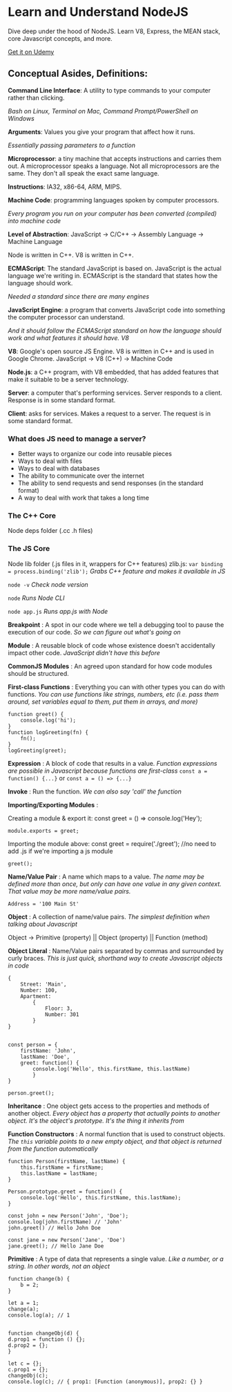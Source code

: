 # Learn and Understand NodeJS

Dive deep under the hood of NodeJS. Learn V8, Express, the MEAN stack, core Javascript concepts, and more.

[Get it on Udemy](https://www.udemy.com/course/understand-nodejs/)

## Conceptual Asides, Definitions:

**Command Line Interface**: A utility to type commands to your computer rather than clicking.

_Bash on Linux, Terminal on Mac, Command Prompt/PowerShell on Windows_

**Arguments**: Values you give your program that affect how it runs.

_Essentially passing parameters to a function_

**Microprocessor**: a tiny machine that accepts instructions and carries them out. A microprocessor speaks a language. Not all microprocessors are the same. They don't all speak the exact same language.

**Instructions**: IA32, x86-64, ARM, MIPS.

**Machine Code**: programming languages spoken by computer processors.

_Every program you run on your computer has been converted (compiled) into machine code_

**Level of Abstraction**: JavaScript -> C/C++ -> Assembly Language -> Machine Language

Node is written in C++. V8 is written in C++.

**ECMAScript**: The standard JavaScript is based on. JavaScript is the actual language we're writing in. ECMAScript is the standard that states how the language should work.

_Needed a standard since there are many engines_

**JavaScript Engine**: a program that converts JavaScript code into something the computer processor can understand.

_And it should follow the ECMAScript standard on how the language should work and what features it should have. V8_

**V8**: Google's open source JS Engine. V8 is written in C++ and is used in Google Chrome. JavaScript -> V8 (C++) -> Machine Code

**Node.js**: a C++ program, with V8 embedded, that has added features that make it suitable to be a server technology.

**Server**: a computer that's performing services. Server responds to a client. Response is in some standard format.

**Client**: asks for services. Makes a request to a server. The request is in some standard format.

### What does JS need to manage a server?

- Better ways to organize our code into reusable pieces
- Ways to deal with files
- Ways to deal with databases
- The ability to communicate over the internet
- The ability to send requests and send responses (in the standard format)
- A way to deal with work that takes a long time

### The C++ Core

Node deps folder (.cc .h files)

### The JS Core

Node lib folder (.js files in it, wrappers for C++ features)
zlib.js:
`var binding = process.binding('zlib');`
_Grabs C++ feature and makes it available in JS_

`node -v`
_Check node version_

`node`
_Runs Node CLI_

`node app.js`
_Runs app.js with Node_

**Breakpoint** : A spot in our code where we tell a debugging tool to pause the execution of our code. _So we can figure out what's going on_

**Module** : A reusable block of code whose existence doesn't accidentally impact other code. _JavaScript didn't have this before_

**CommonJS Modules** : An agreed upon standard for how code modules should be structured.

**First-class Functions** : Everything you can with other types you can do with functions.
_You can use functions like strings, numbers, etc (i.e. pass them around, set variables equal to them, put them in arrays, and more)_

    function greet() {
        console.log('hi');
    }
    function logGreeting(fn) {
        fn();
    }
    logGreeting(greet);

**Expression** : A block of code that results in a value.
_Function expressions are possible in Javascript because functions are first-class_
`const a = function() {...}`
or
`const a = () => {...}`

**Invoke** : Run the function.
_We can also say 'call' the function_

**Importing/Exporting Modules** :

Creating a module & export it:
const greet = () => console.log('Hey');

    module.exports = greet;

Importing the module above:
const greet = require('./greet');
//no need to add .js if we're importing a js module

    greet();

**Name/Value Pair** : A name which maps to a value.
_The name may be defined more than once, but only can have one value in any given context. That value may be more name/value pairs._

    Address = '100 Main St'

**Object** : A collection of name/value pairs.
_The simplest definition when talking about Javascript_

Object -> Primitive (property) || Object (property) || Function (method)

**Object Literal** : Name/Value pairs separated by commas and surrounded by curly braces.
_This is just quick, shorthand way to create Javascript objects in code_

    {
        Street: 'Main',
        Number: 100,
        Apartment:
            {
                Floor: 3,
                Number: 301
            }
    }


    const person = {
        firstName: 'John',
        lastName: 'Doe',
        greet: function() {
            console.log('Hello', this.firstName, this.lastName)
            }
    }

    person.greet();

**Inheritance** : One object gets access to the properties and methods of another object.
_Every object has a property that actually points to another object. It's the object's prototype. It's the thing it inherits from_

**Function Constructors** : A normal function that is used to construct objects.
_The `this` variable points to a new empty object, and that object is returned from the function automatically_

    function Person(firstName, lastName) {
        this.firstName = firstName;
        this.lastName = lastName;
    }

    Person.prototype.greet = function() {
        console.log('Hello', this.firstName, this.lastName);
    }

    const john = new Person('John', 'Doe');
    console.log(john.firstName) // 'John'
    john.greet() // Hello John Doe

    const jane = new Person('Jane', 'Doe')
    jane.greet(); // Hello Jane Doe

**Primitive** : A type of data that represents a single value.
_Like a number, or a string. In other words, not an object_

    function change(b) {
        b = 2;
    }

    let a = 1;
    change(a);
    console.log(a); // 1


    function changeObj(d) {
    d.prop1 = function () {};
    d.prop2 = {};
    }

    let c = {};
    c.prop1 = {};
    changeObj(c);
    console.log(c); // { prop1: [Function (anonymous)], prop2: {} }


